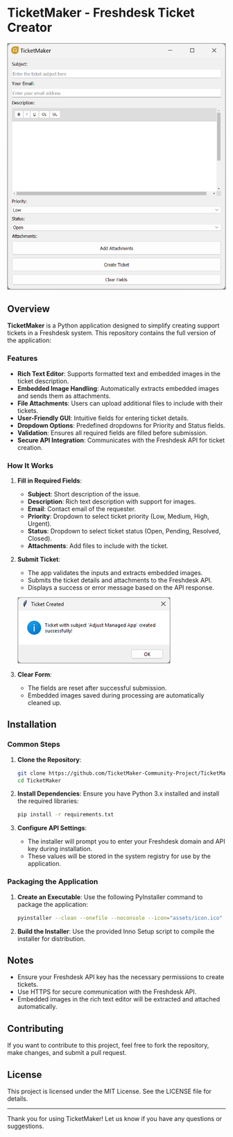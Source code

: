 # TicketMaker - Freshdesk Ticket Creator

![Application Screenshot](images/screenshotmain.png)

## Overview

**TicketMaker** is a Python application designed to simplify creating support tickets in a Freshdesk system. This repository contains the full version of the application:


### Features

- **Rich Text Editor**: Supports formatted text and embedded images in the ticket description.
- **Embedded Image Handling**: Automatically extracts embedded images and sends them as attachments.
- **File Attachments**: Users can upload additional files to include with their tickets.
- **User-Friendly GUI**: Intuitive fields for entering ticket details.
- **Dropdown Options**: Predefined dropdowns for Priority and Status fields.
- **Validation**: Ensures all required fields are filled before submission.
- **Secure API Integration**: Communicates with the Freshdesk API for ticket creation.

### How It Works

1. **Fill in Required Fields**:
   - **Subject**: Short description of the issue.
   - **Description**: Rich text description with support for images.
   - **Email**: Contact email of the requester.
   - **Priority**: Dropdown to select ticket priority (Low, Medium, High, Urgent).
   - **Status**: Dropdown to select ticket status (Open, Pending, Resolved, Closed).
   - **Attachments**: Add files to include with the ticket.

2. **Submit Ticket**:
   - The app validates the inputs and extracts embedded images.
   - Submits the ticket details and attachments to the Freshdesk API.
   - Displays a success or error message based on the API response.

   ![Full Version Screenshot](images/successmessage.png)

3. **Clear Form**:
   - The fields are reset after successful submission.
   - Embedded images saved during processing are automatically cleaned up.

## Installation

### Common Steps

1. **Clone the Repository**:
   ```bash
   git clone https://github.com/TicketMaker-Community-Project/TicketMaker
   cd TicketMaker
   ```

2. **Install Dependencies**:
   Ensure you have Python 3.x installed and install the required libraries:
   ```bash
   pip install -r requirements.txt
   ```

3. **Configure API Settings**:
   - The installer will prompt you to enter your Freshdesk domain and API key during installation.
   - These values will be stored in the system registry for use by the application.

### Packaging the Application

1. **Create an Executable**:
   Use the following PyInstaller command to package the application:
   ```bash
   pyinstaller --clean --onefile --noconsole --icon="assets/icon.ico" --add-data "assets;assets" --add-data "editor.html;." --hidden-import win32serviceutil --hidden-import win32service --hidden-import win32event --hidden-import servicemanager ticketmaker.py
   ```

2. **Build the Installer**:
   Use the provided Inno Setup script to compile the installer for distribution.

## Notes

- Ensure your Freshdesk API key has the necessary permissions to create tickets.
- Use HTTPS for secure communication with the Freshdesk API.
- Embedded images in the rich text editor will be extracted and attached automatically.

## Contributing

If you want to contribute to this project, feel free to fork the repository, make changes, and submit a pull request.

## License

This project is licensed under the MIT License. See the LICENSE file for details.

---

Thank you for using TicketMaker! Let us know if you have any questions or suggestions.
